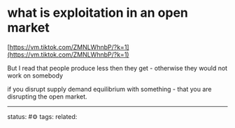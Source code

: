 # what is exploitation in an open market
[https://vm.tiktok.com/ZMNLWhnbP/?k=1](https://vm.tiktok.com/ZMNLWhnbP/?k=1)  
  
But I read that people produce less then they get - otherwise they would not work on somebody

if you disrupt supply demand equilibrium with something - that you are disrupting the open market.



---
status: #⚙️ 
tags: 
related: 

